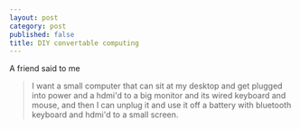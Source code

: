 ```yaml
---
layout: post
category: post
published: false
title: DIY convertable computing
---
```



A friend said to me 

> I want a small computer that can sit at my desktop and get plugged into power and a hdmi'd to a big monitor and its wired keyboard and mouse, and then I can unplug it and use it off a battery with bluetooth keyboard and hdmi'd to a small screen.